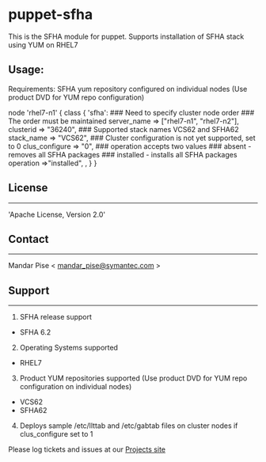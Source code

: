 # puppet-sfha

This is the SFHA module for puppet.
Supports installation of SFHA stack using YUM on RHEL7

## Usage:

Requirements:
SFHA yum repository configured on individual nodes (Use product DVD for YUM repo configuration)

node 'rhel7-n1' {
	class { 'sfha':
		### Need to specify cluster node order
		### The order must be maintained
		server_name => ["rhel7-n1", "rhel7-n2"],
		clusterid => "36240",
		### Supported stack names VCS62 and SFHA62
		stack_name => "VCS62",
		### Cluster configuration is not yet supported, set to 0
		clus_configure => "0",
		### operation accepts two values
		### absent - removes all SFHA packages
		### installed - installs all SFHA packages
		operation =>"installed",
,
	}
}

## License
-------
'Apache License, Version 2.0'

## Contact
-------
Mandar Pise < mandar_pise@symantec.com > 

## Support
-------
1. SFHA release support
- SFHA 6.2
 
2. Operating Systems supported
- RHEL7

3. Product YUM repositories supported (Use product DVD for YUM repo configuration on individual nodes)
- VCS62 
- SFHA62

4. Deploys sample /etc/llttab and /etc/gabtab files on cluster nodes if clus_configure set to 1

Please log tickets and issues at our [Projects site](https://github.com/SymantecPuppetSFHAmembers/puppet-sfha)
